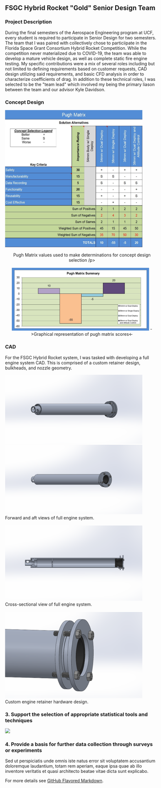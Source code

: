 ## FSGC Hybrid Rocket "Gold" Senior Design Team

### Project Description 
During the final semesters of the Aerospace Engineering program at UCF, every student is required to participate in Senior Design for two semesters. The team that I was paired with collectively chose to particiipate in the Florida Space Grant Consortium Hybrid Rocket Competition. While the competition never materialized due to COVID-19, the team was able to develop a mature vehicle design, as well as complete static fire engine testing. My specific contributions were a mix of several roles including but not limited to defining requirements based on customer requests, CAD design utilizing said requirements, and basic CFD analysis in order to characterize coefficients of drag. In addition to these technical roles, I was selected to be the "team lead" which involved my being the primary liason between the team and our advisor Kyle Davidson. 

### Concept Design

<img src="images/pughmatrix.jpg?raw=true" width="450" height ="450"/>
<br><p align="center">Pugh Matrix values used to make determinations for concept design selection /p>
<br><br>
<img src="images/pughmatrix_graphical.jpg?raw=true" width="450" />
->Graphical representation of pugh matrix scores<-

### CAD

For the FSGC Hybrid Rocket system, I was tasked with developing a full engine system CAD. This is comprised of a custom retainer design, bulkheads, and nozzle geometry. 

<img src="images/motor_forward_side.png?raw=true" width="450" />
<br>
<img src="images/motor_aft_side.png?raw=true" width="450" />
<br>Forward and aft views of full engine system.
<br><br>
<img src="images/motor_crosssection_side.png?raw=true" width="450" />
<br>Cross-sectional view of full engine system.
<br><br>
<img src="images/motor_retainer_side.png?raw=true" width="450" />
Custom engine retainer hardware design.

### 3. Support the selection of appropriate statistical tools and techniques

<img src="images/dummy_thumbnail.jpg?raw=true"/>

### 4. Provide a basis for further data collection through surveys or experiments

Sed ut perspiciatis unde omnis iste natus error sit voluptatem accusantium doloremque laudantium, totam rem aperiam, eaque ipsa quae ab illo inventore veritatis et quasi architecto beatae vitae dicta sunt explicabo. 

For more details see [GitHub Flavored Markdown](https://guides.github.com/features/mastering-markdown/).
